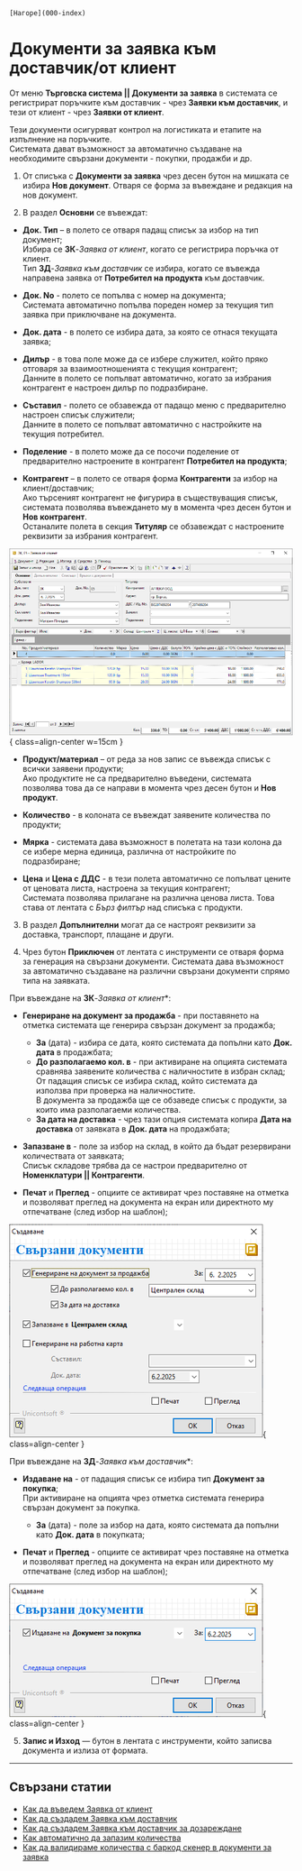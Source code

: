 ```{only} html
[Нагоре](000-index)
```

# Документи за заявка към доставчик/от клиент

От меню **Търговска система || Документи за заявка** в системата се регистрират поръчките към доставчик - чрез **Заявки към доставчик**, и тези от клиент - чрез **Заявки от клиент**.  

Тези документи осигуряват контрол на логистиката и етапите на изпълнение на поръчките.  
Системата дават възможност за автоматично създаване на необходимите свързани документи - покупки, продажби и др.  

1) От списъка с **Документи за заявка** чрез десен бутон на мишката се избира **Нов документ**. Отваря се форма за въвеждане и редакция на нов документ.  

2)  В раздел **Основни** се въвеждат: 

- **Док. Тип** – в полето се отваря падащ списък за избор на тип документ;  
Избира се **ЗК**-*Заявка от клиент*, когато се регистрира поръчка от клиент.  
Тип **ЗД**-*Заявка към доставчик* се избира, когато се въвежда направена заявка от **Потребител на продукта** към доставчик.  

- **Док. No** - полето се попълва с номер на документа;  
Системата автоматично попълва пореден номер за текущия тип заявка при приключване на документа.    

- **Док. дата** - в полето се избира дата, за която се отнася текущата заявка;  

- **Дилър** - в това поле може да се избере служител, който пряко отговаря за взаимоотношенията с текущия контрагент;  
Данните в полето се попълват автоматично, когато за избрания контрагент е настроен дилър по подразбиране.  

- **Съставил** - полето се обзавежда от падащо меню с предварително настроен списък служители;  
Данните в полето се попълват автоматично с настройките на текущия потребител.  

- **Поделение** - в полето може да се посочи поделение от предварително настроените в контрагент **Потребител на продукта**;  

- **Контрагент** – в полето се отваря форма **Контрагенти**  за избор на клиент/доставчик;  
Ако търсеният контрагент не фигурира в съществуващия списък, системата позволява въвеждането му в момента чрез десен бутон и **Нов контрагент**.  
Останалите полета в секция **Титуляр** се обзавеждат с настроените реквизити за избрания контрагент.  

![](901-sales-purchase-orders1.png){ class=align-center w=15cm }

- **Продукт/материал** – от реда за нов запис се въвежда списък с всички заявени продукти;  
Ако продуктите не са предварително въведени, системата позволява това да се направи в момента чрез десен бутон и **Нов продукт**.   

- **Количество** - в колоната се въвеждат заявените количества по продукти;  

- **Мярка** - системата дава възможност в полетата на тази колона да се избере мерна единица, различна от настройките по подразбиране;  

- **Цена** и **Цена с ДДС** - в тези полета автоматично се попълват цените от ценовата листа, настроена за текущия контрагент;  
Системата позволява прилагане на различна ценова листа. Това става от лентата с *Бърз филтър* над списъка с продукти.  

3) В раздел **Допълнителни** могат да се настроят реквизити за доставка, транспорт, плащане и други.  

4) Чрез бутон **Приключен** от лентата с инструменти се отваря форма за генерация на свързани документи. Системата дава възможност за автоматично създаване на различни свързани документи спрямо типа на заявката.   

При въвеждане на **ЗК**-*Заявка от клиент**:  

- **Генериране на документ за продажба** - при поставянето на отметка системата ще генерира свързан документ за продажба;     
    - **За** (дата) - избира се дата, която системата да попълни като **Док. дата** в продажбата;  
    - **До разполагаемо кол. в** - при активиране на опцията системата сравнява заявените количества с наличностите в избран склад;   
    От падащия списък се избира склад, който системата да използва при проверка на наличностите.  
    В документа за продажба ще се обзаведе списък с продукти, за които има разполагаеми количества.  
    - **За дата на доставка** - чрез тази опция системата копира **Дата на доставка** от заявката в **Док. дата** на продажбата;  

- **Запазване в** - поле за избор на склад, в който да бъдат резервирани количествата от заявката;  
Списък складове трябва да се настрои предварително от **Номенклатури || Контрагенти**.     

- **Печат** и **Преглед** - опциите се активират чрез поставяне на отметка и позволяват преглед на документа на екран или директното му отпечатване (след избор на шаблон);   

![](901-sales-purchase-orders2.png){ class=align-center }

При въвеждане на **ЗД**-*Заявка към доставчик**:  

- **Издаване на** - от падащия списък се избира тип **Документ за покупка**;  
При активиране на опцията чрез отметка системата генерира свързан документ за покупка. 
    - **За** (дата) - поле за избор на дата, която системата да попълни като **Док. дата** в покупката;  

- **Печат** и **Преглед** - опциите се активират чрез поставяне на отметка и позволяват преглед на документа на екран или директното му отпечатване (след избор на шаблон);  

![](901-sales-purchase-orders3.png){ class=align-center }

5) **Запис и Изход** — бутон в лентата с инструменти, който записва документа и излиза от формата.

___  
## Свързани статии

- [Как да въведем Заявка от клиент](https://www.unicontsoft.com/cms/node/41)  
- [Как да създадем Заявка към доставчик](https://www.unicontsoft.com/cms/node/56)  
- [Как да създадем Заявка към доставчик за дозареждане](https://www.unicontsoft.com/cms/node/107)  
- [Как автоматично да запазим количества](https://www.unicontsoft.com/cms/node/72)  
- [Как да валидираме количества с баркод скенер в документи за заявка](https://www.unicontsoft.com/cms/node/182)